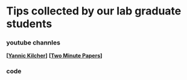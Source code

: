 # Tips collected by our lab graduate students


### youtube channles 
**[[Yannic Kilcher](https://www.youtube.com/c/YannicKilcher/)]**
**[[Two Minute Papers](https://www.youtube.com/user/keeroyz)]**

### code
